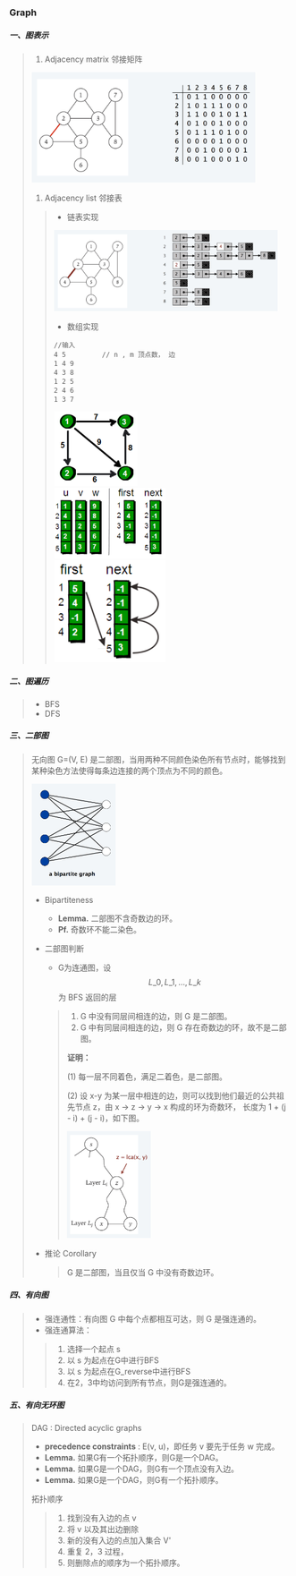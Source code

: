 ### Graph

##### 一、图表示

> 1. Adjacency matrix 邻接矩阵
>
> <img src="https://github.com/shuyuFranky/coding/blob/master/img/adj-matrix.png" alt="adj-matrix" width="400px;"></img>
>
> 1. Adjacency list 邻接表
>
> > - 链表实现
> >
> > <img src="https://github.com/shuyuFranky/coding/blob/master/img/adj-list.png" alt="adj-list" width="400px;"></img>
> >
> > - 数组实现
> >
> > ```
> > //输入
> > 4 5			// n , m 顶点数， 边
> > 1 4 9
> > 4 3 8
> > 1 2 5
> > 2 4 6
> > 1 3 7
> > ```
> >
> > 
> >
> > <img src="https://github.com/shuyuFranky/coding/blob/master/img/adj-arr-graph.png" alt="adj-array" width="150px;"></img> <br>
> > <img src="https://github.com/shuyuFranky/coding/blob/master/img/adj-array.png" alt="adj-array" width="200px;"></img> <br>
> > <img src="https://github.com/shuyuFranky/coding/blob/master/img/adj-arr-use.png" alt="adj-array" width="200px;"></img> <br>

##### 二、图遍历

> - BFS
> - DFS

##### 三、二部图

> 无向图 G=(V, E) 是二部图，当用两种不同颜色染色所有节点时，能够找到某种染色方法使得每条边连接的两个顶点为不同的颜色。
>
> <img src="https://github.com/shuyuFranky/coding/blob/master/img/bipartite-graph.png" alt="bipartite-graph" width="150px;"></img>
>
> - Bipartiteness
>
>   - **Lemma.** 二部图不含奇数边的环。
>   - **Pf.** 奇数环不能二染色。
>
> - 二部图判断
>
>   - G为连通图，设 $$ L\_{0}, L\_{1}, … , L\_{k} $$ 为 BFS 返回的层
>
>   > 1. G 中没有同层间相连的边，则 G 是二部图。
>   > 2. G 中有同层间相连的边，则 G 存在奇数边的环，故不是二部图。
>   >
>   > **证明：**
>   >
>   > (1) 每一层不同着色，满足二着色，是二部图。
>   >
>   > (2) 设 x-y 为某一层中相连的边，则可以找到他们最近的公共祖先节点 z，由 x → z → y → x 构成的环为奇数环， 长度为 1 + (j - i) + (j - i)，如下图。
>   >
>   > <img src="https://github.com/shuyuFranky/coding/blob/master/img/pf-bipartite.png" alt="pf-bipartite" width="150px;"></img>
>
> - 推论 Corollary
>   > G 是二部图，当且仅当 G 中没有奇数边环。

##### 四、有向图

> - 强连通性：有向图 G 中每个点都相互可达，则 G 是强连通的。
> - 强连通算法：
>
> > 1. 选择一个起点 s
> > 2. 以 s 为起点在G中进行BFS
> > 3. 以 s 为起点在G_reverse中进行BFS
> > 4. 在2，3中均访问到所有节点，则G是强连通的。

##### 五、有向无环图

> DAG : Directed acyclic graphs
>
> - **precedence constraints** : E(v, u)，即任务 v 要先于任务 w 完成。
> - **Lemma.** 如果G有一个拓扑顺序，则G是一个DAG。
> - **Lemma.** 如果G是一个DAG，则G有一个顶点没有入边。
> - **Lemma.** 如果G是一个DAG，则G有一个拓扑顺序。
>
> 拓扑顺序
>
> > 1. 找到没有入边的点 v
> > 2. 将 v 以及其出边删除
> > 3. 新的没有入边的点加入集合 V' 
> > 4. 重复 2，3 过程，
> > 5. 则删除点的顺序为一个拓扑顺序。
